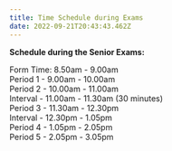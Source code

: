 ```yaml
---
title: Time Schedule during Exams
date: 2022-09-21T20:43:43.462Z
---
```

**Schedule during the Senior Exams:**

Form Time: 8.50am - 9.00am  
Period 1 - 9.00am - 10.00am  
Period 2 - 10.00am - 11.00am  
Interval - 11.00am - 11.30am (30 minutes)  
Period 3 - 11.30am - 12.30pm  
Interval - 12.30pm - 1.05pm  
Period 4 - 1.05pm - 2.05pm  
Period 5 - 2.05pm - 3.05pm